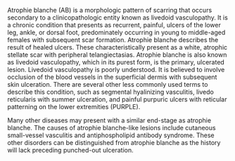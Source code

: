 Atrophie blanche (AB) is a morphologic pattern of scarring that occurs secondary to a clinicopathologic entity known as livedoid vasculopathy. It is a chronic condition that presents as recurrent, painful, ulcers of the lower leg, ankle, or dorsal foot, predominately occurring in young to middle-aged females with subsequent scar formation. Atrophie blanche describes the result of healed ulcers. These characteristically present as a white, atrophic stellate scar with peripheral telangiectasias. Atrophie blanche is also known as livedoid vasculopathy, which in its purest form, is the primary, ulcerated lesion. Livedoid vasculopathy is poorly understood. It is believed to involve occlusion of the blood vessels in the superficial dermis with subsequent skin ulceration. There are several other less commonly used terms to describe this condition, such as segmental hyalinizing vasculitis, livedo reticularis with summer ulceration, and painful purpuric ulcers with reticular patterning on the lower extremities (PURPLE).

Many other diseases may present with a similar end-stage as atrophie blanche. The causes of atrophie blanche-like lesions include cutaneous small-vessel vasculitis and antiphospholipid antibody syndrome. These other disorders can be distinguished from atrophie blanche as the history will lack preceding punched-out ulceration.
